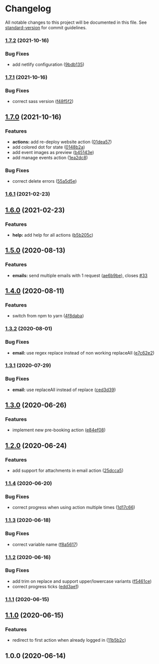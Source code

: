 # Changelog

All notable changes to this project will be documented in this file. See [standard-version](https://github.com/conventional-changelog/standard-version) for commit guidelines.

### [1.7.2](https://github.com/mseele/sve-tools/compare/v1.7.1...v1.7.2) (2021-10-16)


### Bug Fixes

* add netlify configuration ([9bdb135](https://github.com/mseele/sve-tools/commit/9bdb135ef6eba6b5a13eebd6d550f3dd34f0a0ca))

### [1.7.1](https://github.com/mseele/sve-tools/compare/v1.7.0...v1.7.1) (2021-10-16)


### Bug Fixes

* correct sass version ([f48f5f2](https://github.com/mseele/sve-tools/commit/f48f5f28f50aa7b5dad483530b86ef5592558016))

## [1.7.0](https://github.com/mseele/sve-tools/compare/v1.6.1...v1.7.0) (2021-10-16)


### Features

* **actions:** add re-deploy website action ([01dea57](https://github.com/mseele/sve-tools/commit/01dea57dea407589bcfa308372513fc52288ad65))
* add colored dot for state ([0148b2a](https://github.com/mseele/sve-tools/commit/0148b2adf7cd6c546b082591b188bdd3505552a7))
* add event images as preview ([b45143e](https://github.com/mseele/sve-tools/commit/b45143e8c7f5f8ebdfd64b97ac2fa3d869361aa4))
* add manage events action ([1ea2dc8](https://github.com/mseele/sve-tools/commit/1ea2dc878d3bbde526e3e5854f258836cff20c8e))


### Bug Fixes

* correct delete errors ([55a5d5e](https://github.com/mseele/sve-tools/commit/55a5d5e5c05d72748a06871ba42e5bd680d549af))

### [1.6.1](https://github.com/mseele/sve-tools/compare/v1.6.0...v1.6.1) (2021-02-23)

## [1.6.0](https://github.com/mseele/sve-tools/compare/v1.5.0...v1.6.0) (2021-02-23)


### Features

* **help:** add help for all actions ([b5b205c](https://github.com/mseele/sve-tools/commit/b5b205c7e4fc14d68069c5696a6ce6d8d714f04e))

## [1.5.0](https://github.com/mseele/sve-tools/compare/v1.4.0...v1.5.0) (2020-08-13)


### Features

* **emails:** send multiple emails with 1 request ([ae6b9be](https://github.com/mseele/sve-tools/commit/ae6b9be8cb95bada3c716385c767eba057912d82)), closes [#33](https://github.com/mseele/sve-tools/issues/33)

## [1.4.0](https://github.com/mseele/sve-tools/compare/v1.3.2...v1.4.0) (2020-08-11)


### Features

* switch from npm to yarn ([4f8daba](https://github.com/mseele/sve-tools/commit/4f8daba23e64df8e6ccd896f2c5a0837bf0e3336))

### [1.3.2](https://github.com/mseele/sve-tools/compare/v1.3.1...v1.3.2) (2020-08-01)


### Bug Fixes

* **email:** use regex replace instead of non working replaceAll ([e7c62e2](https://github.com/mseele/sve-tools/commit/e7c62e24f550d41ab10084a2fc4add04aa658413))

### [1.3.1](https://github.com/mseele/sve-tools/compare/v1.3.0...v1.3.1) (2020-07-29)


### Bug Fixes

* **email:** use replaceAll instead of replace ([ced3d39](https://github.com/mseele/sve-tools/commit/ced3d39eb11a3773fa3fbfaf7baaab97823885f4))

## [1.3.0](https://github.com/mseele/sve-tools/compare/v1.2.0...v1.3.0) (2020-06-26)


### Features

* implement new pre-booking action ([e84ef08](https://github.com/mseele/sve-tools/commit/e84ef08efe6abeb025e0fe9467537e0d25116101))

## [1.2.0](https://github.com/mseele/sve-tools/compare/v1.1.4...v1.2.0) (2020-06-24)


### Features

* add support for attachments in email action ([25dcca5](https://github.com/mseele/sve-tools/commit/25dcca585e160a42f86c04a953a19f7b446777d2))

### [1.1.4](https://github.com/mseele/sve-tools/compare/v1.1.3...v1.1.4) (2020-06-20)


### Bug Fixes

* correct progress when using action multiple times ([1d17c66](https://github.com/mseele/sve-tools/commit/1d17c66d8c323a1b39aa3e247942991822513b48))

### [1.1.3](https://github.com/mseele/sve-tools/compare/v1.1.2...v1.1.3) (2020-06-18)


### Bug Fixes

* correct variable name ([f8a5617](https://github.com/mseele/sve-tools/commit/f8a56172f872505b5bb640c14e3185f9b2ed5a08))

### [1.1.2](https://github.com/mseele/sve-tools/compare/v1.1.1...v1.1.2) (2020-06-16)


### Bug Fixes

* add trim on replace and support upper/lowercase variants ([f5461ce](https://github.com/mseele/sve-tools/commit/f5461ceb68df13444db4e29f0393cc037057647c))
* correct progress ticks ([edd3ae1](https://github.com/mseele/sve-tools/commit/edd3ae1fe45013aac57f2335bc4a34b1fba40f9d))

### [1.1.1](https://github.com/mseele/sve-tools/compare/v1.1.0...v1.1.1) (2020-06-15)

## [1.1.0](https://github.com/mseele/sve-tools/compare/v1.0.0...v1.1.0) (2020-06-15)


### Features

* redirect to first action when already logged in ([11b5b2c](https://github.com/mseele/sve-tools/commit/11b5b2c41949f1c2ce77184de0f7bba0e4f55724))

## 1.0.0 (2020-06-14)
